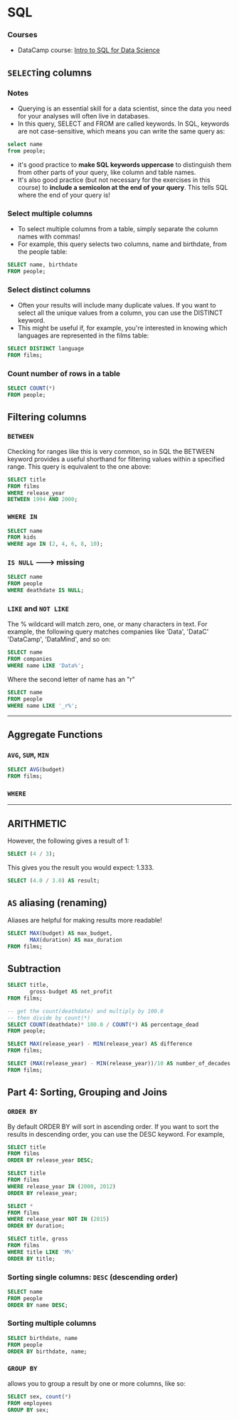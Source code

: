 # SQL

### Courses
- DataCamp course:  [Intro to SQL for Data Science](https://www.datacamp.com/courses/intro-to-sql-for-data-science)


## `SELECT`ing columns

### Notes
- Querying is an essential skill for a data scientist, since the data you need for your analyses will often live in databases.
- In this query, SELECT and FROM are called keywords. In SQL, keywords are not case-sensitive, which means you can write the same query as:
```sql
select name
from people;
```
- it's good practice to **make SQL keywords uppercase** to distinguish them from other parts of your query, like column and table names.
- It's also good practice (but not necessary for the exercises in this course) to **include a semicolon at the end of your query**. This tells SQL where the end of your query is!

### Select multiple columns
- To select multiple columns from a table, simply separate the column names with commas!
- For example, this query selects two columns, name and birthdate, from the people table:
```sql
SELECT name, birthdate
FROM people;
```
### Select distinct columns
- Often your results will include many duplicate values. If you want to select all the unique values from a column, you can use the DISTINCT keyword.
- This might be useful if, for example, you're interested in knowing which languages are represented in the films table:
```sql
SELECT DISTINCT language
FROM films;
```

### Count number of rows in a table
```sql
SELECT COUNT(*)
FROM people;
```

## Filtering columns

### `BETWEEN`
Checking for ranges like this is very common, so in SQL the BETWEEN keyword provides a useful shorthand for filtering values within a specified range. This query is equivalent to the one above:
```sql
SELECT title
FROM films
WHERE release_year
BETWEEN 1994 AND 2000;
```

### `WHERE IN`
```sql
SELECT name
FROM kids
WHERE age IN (2, 4, 6, 8, 10);
```

### `IS NULL` ---> missing
```sql
SELECT name
FROM people
WHERE deathdate IS NULL;
```

### `LIKE` and `NOT LIKE`
The % wildcard will match zero, one, or many characters in text. For example, the following query matches companies like 'Data', 'DataC' 'DataCamp', 'DataMind', and so on:
```sql
SELECT name
FROM companies
WHERE name LIKE 'Data%';
```
Where the second letter of name has an "r"
```sql
SELECT name
FROM people
WHERE name LIKE '_r%';
```
---

## Aggregate Functions

### `AVG`, `SUM`, `MIN`
```sql
SELECT AVG(budget)
FROM films;
```

### `WHERE`

---

## ARITHMETIC
However, the following gives a result of 1:
```sql
SELECT (4 / 3);
```

This gives you the result you would expect: 1.333.
```sql
SELECT (4.0 / 3.0) AS result;
```

## `AS` aliasing (renaming)
Aliases are helpful for making results more readable!
```sql
SELECT MAX(budget) AS max_budget,
       MAX(duration) AS max_duration
FROM films;
```

## Subtraction
```sql
SELECT title,
       gross-budget AS net_profit
FROM films;
```

```sql
-- get the count(deathdate) and multiply by 100.0
-- then divide by count(*)
SELECT COUNT(deathdate)* 100.0 / COUNT(*) AS percentage_dead
FROM people;
```

```sql
SELECT MAX(release_year) - MIN(release_year) AS difference
FROM films;
```

```sql
SELECT (MAX(release_year) - MIN(release_year))/10 AS number_of_decades
FROM films;
```

## Part 4:  Sorting, Grouping and Joins

### `ORDER BY`
By default ORDER BY will sort in ascending order. If you want to sort the results in descending order, you can use the DESC keyword. For example,

```sql
SELECT title
FROM films
ORDER BY release_year DESC;
```

```sql
SELECT title
FROM films
WHERE release_year IN (2000, 2012)
ORDER BY release_year;
```
```sql
SELECT *
FROM films
WHERE release_year NOT IN (2015)
ORDER BY duration;
```
```sql
SELECT title, gross
FROM films
WHERE title LIKE 'M%'
ORDER BY title;
```

### Sorting single columns:  `DESC`  (descending order)
```sql
SELECT name
FROM people
ORDER BY name DESC;
```

### Sorting multiple columns
```sql
SELECT birthdate, name
FROM people
ORDER BY birthdate, name;
```

### `GROUP BY`
allows you to group a result by one or more columns, like so:
```sql
SELECT sex, count(*)
FROM employees
GROUP BY sex;
```




